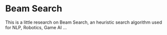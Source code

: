 # Beam Search
This is a little research on Beam Search, an heuristic search algorithm used for NLP, Robotics, Game AI ...
